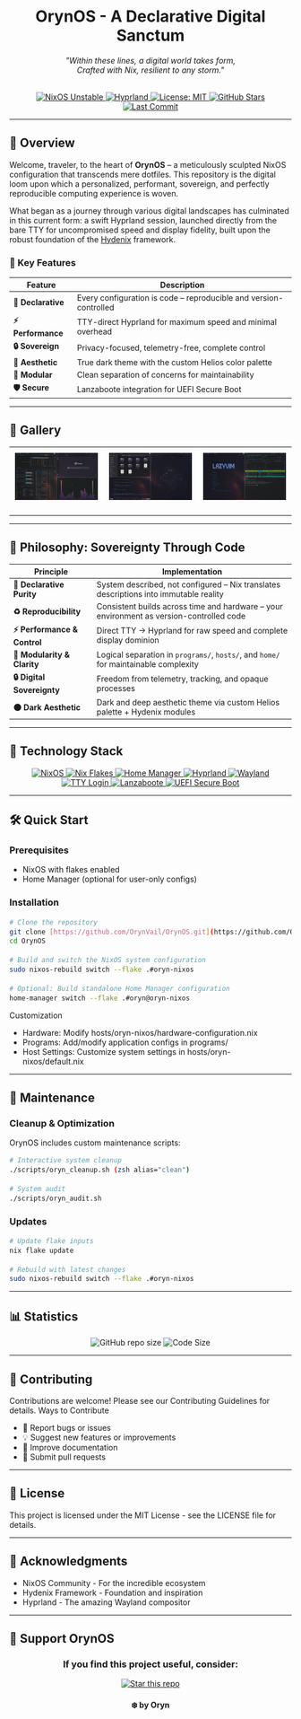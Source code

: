 <h1 align="center">OrynOS - A Declarative Digital Sanctum</h1>

<p align="center">
  <em>"Within these lines, a digital world takes form,
  <br>Crafted with Nix, resilient to any storm."</em>
  <br><br>
  </p>
  

<div align="center">
  <a href="https://github.com/NixOS/nixpkgs/tree/nixos-unstable">
    <img src="https://img.shields.io/badge/NixOS-unstable-d72638.svg?style=for-the-badge&logo=nixos&logoColor=ffffff" alt="NixOS Unstable"/>
  </a>
  <a href="https://hyprland.org/">
    <img src="https://img.shields.io/badge/Compositor-Hyprland-1e8bac.svg?style=for-the-badge&logo=hyprland&logoColor=ffffff" alt="Hyprland"/>
  </a>
  <a href="https://github.com/OrynTools/OrynOS/blob/main/LICENSE">
    <img src="https://img.shields.io/badge/License-MIT-88b92d.svg?style=for-the-badge&logo=opensourceinitiative&logoColor=ffffff" alt="License: MIT"/>
  </a>
  <a href="https://github.com/OrynTools/OrynOS/stargazers">
    <img src="https://img.shields.io/github/stars/OrynVail/OrynOS?style=for-the-badge&logo=github&color=f19d1a&logoColor=1d2021" alt="GitHub Stars"/>
  </a>
  <a href="https://github.com/OrynVail/OrynOS/commits/main">
    <img src="https://img.shields.io/github/last-commit/OrynTools/OrynOS?style=for-the-badge&logo=git&color=1ba595&logoColor=ffffff" alt="Last Commit"/>
  </a>
</div>


---

## 🌟 Overview

Welcome, traveler, to the heart of **OrynOS** – a meticulously sculpted NixOS configuration that transcends mere dotfiles. This repository is the digital loom upon which a personalized, performant, sovereign, and perfectly reproducible computing experience is woven.

What began as a journey through various digital landscapes has culminated in this current form: a swift Hyprland session, launched directly from the bare TTY for uncompromised speed and display fidelity, built upon the robust foundation of the [Hydenix](https://github.com/richen604/hydenix) framework.

### 🎯 Key Features

| Feature | Description |
|---------|-------------|
| **🔄 Declarative** | Every configuration is code – reproducible and version-controlled |
| **⚡ Performance** | TTY-direct Hyprland for maximum speed and minimal overhead |
| **🔒 Sovereign** | Privacy-focused, telemetry-free, complete control |
| **🎨 Aesthetic** | True dark theme with the custom Helios color palette |
| **🧩 Modular** | Clean separation of concerns for maintainability |
| **🛡️ Secure** | Lanzaboote integration for UEFI Secure Boot |


---

## 📸 Gallery

<table align="center" style="border: none; margin-left: auto; margin-right: auto;"> <tr> <td align="center" width="33%" style="border: none; padding: 10px;"> <img src="./preview/1.png" alt="Showcase Preview 1" style="max-width:100%; height:auto; display: block; margin-left: auto; margin-right: auto;"> <br> </td> <td align="center" width="33%" style="border: none; padding: 10px;"> <img src="./preview/2.png" alt="Showcase Preview 2" style="max-width:100%; height:auto; display: block; margin-left: auto; margin-right: auto;"> <br> </td> <td align="center" width="33%" style="border: none; padding: 10px;"> <img src="./preview/3.png" alt="Showcase Preview 3" style="max-width:100%; height:auto; display: block; margin-left: auto; margin-right: auto;"> <br> </td> </tr> </table>


---

## 🔮 Philosophy: Sovereignty Through Code

| Principle                   | Implementation                                                                           |
| --------------------------- | ---------------------------------------------------------------------------------------- |
| **🔄 Declarative Purity**   | System described, not configured – Nix translates descriptions into immutable reality    |
| **♻️ Reproducibility**      | Consistent builds across time and hardware – your environment as version-controlled code |
| **⚡ Performance & Control** | Direct TTY → Hyprland for raw speed and complete display dominion                        |
| **🧩 Modularity & Clarity** | Logical separation in `programs/`, `hosts/`, and `home/` for maintainable complexity     |
| **🔒 Digital Sovereignty**  | Freedom from telemetry, tracking, and opaque processes                                   |
| **🌑 Dark Aesthetic**       | Dark and deep aesthetic theme via custom Helios palette + Hydenix modules                |

---

## 🚀 Technology Stack


<div align="center">

<a href="https://nixos.org/">
  <img src="https://img.shields.io/badge/NixOS Unstable -d72638?style=for-the-badge&logo=nixos&logoColor=ffffff" alt="NixOS"/>
</a>
<a href="https://nixos.wiki/wiki/Flakes">
  <img src="https://img.shields.io/badge/Nix_Flakes-1e8bac?style=for-the-badge&logo=nix&logoColor=ffffff" alt="Nix Flakes"/>
</a>
<a href="https://github.com/nix-community/home-manager">
  <img src="https://img.shields.io/badge/Home_Manager-1ba595?style=for-the-badge&logo=nix&logoColor=ffffff" alt="Home Manager"/>
</a>

<a href="https://hyprland.org/">
  <img src="https://img.shields.io/badge/Hyprland-d72638.svg?style=for-the-badge&logo=hyprland&logoColor=ffffff" alt="Hyprland"/>
</a>
<a href="https://wayland.freedesktop.org/">
  <img src="https://img.shields.io/badge/Wayland-eb8413.svg?style=for-the-badge&logo=wayland&logoColor=ffffff" alt="Wayland"/>
</a>
<a href="https://en.wikipedia.org/wiki/Linux_console">
  <img src="https://img.shields.io/badge/TTY_Login-f19d1a.svg?style=for-the-badge&logo=gnometerminal&logoColor=1d2021" alt="TTY Login"/>
</a>

<a href="https://github.com/nix-community/lanzaboote">
  <img src="https://img.shields.io/badge/Lanzaboote-d72638.svg?style=for-the-badge&logo=rocket&logoColor=ffffff" alt="Lanzaboote"/>
</a>
<a href="https://en.wikipedia.org/wiki/UEFI">
  <img src="https://img.shields.io/badge/UEFI_Secure_Boot-88b92d.svg?style=for-the-badge&logo=uefi&logoColor=ffffff" alt="UEFI Secure Boot"/>
</a>

</div>

---

## 🛠️ Quick Start

### Prerequisites

- NixOS with flakes enabled
- Home Manager (optional for user-only configs)

### Installation

```bash
# Clone the repository
git clone [https://github.com/OrynVail/OrynOS.git](https://github.com/OrynVail/OrynOS.git)
cd OrynOS

# Build and switch the NixOS system configuration
sudo nixos-rebuild switch --flake .#oryn-nixos

# Optional: Build standalone Home Manager configuration
home-manager switch --flake .#oryn@oryn-nixos
```

Customization
 * Hardware: Modify hosts/oryn-nixos/hardware-configuration.nix
 * Programs: Add/modify application configs in programs/
 * Host Settings: Customize system settings in hosts/oryn-nixos/default.nix

---

## 🔧 Maintenance

### Cleanup & Optimization

OrynOS includes custom maintenance scripts:

```bash
# Interactive system cleanup
./scripts/oryn_cleanup.sh (zsh alias="clean")

# System audit 
./scripts/oryn_audit.sh
```

### Updates

```bash
# Update flake inputs
nix flake update

# Rebuild with latest changes
sudo nixos-rebuild switch --flake .#oryn-nixos
```

---
## 📊 Statistics

<div align="center">
<img src="https://img.shields.io/github/repo-size/OrynVail/OrynOS.svg?style=for-the-badge&logo=github&color=f19d1a&logoColor=1d2021" alt="GitHub repo size"/>
<img src="https://img.shields.io/github/languages/code-size/OrynVail/OrynOS.svg?style=for-the-badge&logo=github&color=be4264&logoColor=ffffff" alt="Code Size"/>
</div>


---
## 🤝 Contributing

Contributions are welcome! Please see our Contributing Guidelines for details.
Ways to Contribute
 * 🐛 Report bugs or issues
 * 💡 Suggest new features or improvements
 * 📝 Improve documentation
 * 🔧 Submit pull requests

---
## 📜 License

This project is licensed under the MIT License - see the LICENSE file for details.


---
## 🙏 Acknowledgments

 * NixOS Community - For the incredible ecosystem
 * Hydenix Framework - Foundation and inspiration
 * Hyprland - The amazing Wayland compositor

 ---
## 🌟 Support OrynOS

<h3 align=center>If you find this project useful, consider:</h3>
<div align="center">
<a href="https://github.com/OrynVail/OrynOS/stargazers">
<img src="https://img.shields.io/badge/⭐_Star_this_repo-d72638.svg?style=for-the-badge&logo=star&logoColor=ffffff" alt="Star this repo"/>
</a>
</div>

<h4 align=center>❄️ by Oryn</h4>



